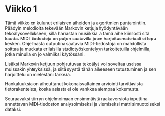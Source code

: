 # Viikko 1
 
Tämä viikko on kulunut erilaisten aiheiden ja algoritmien puntarointiin.
Päädyin melodioita tekevään Markovin ketjuja hyödyntävään tekoälysovellukseen, sillä harrastan musiikkia ja tämä aihe kiinnosti sitä kautta.
MIDI-tiedostoja on paljon saatavilla joten harjoitusmateriaali ei lopu kesken. Ohjelmasta outputina saatavia MIDI-tiedostoja on mahdollista soittaa ja muokata erilaisilla studiotyöskentelyyn tarkoitetuilla ohjelmilla, jotka minulla on jo valmiiksi käytössäni. 

Lisäksi Markovin ketjuun pohjautuvaa tekoälyä voi soveltaa useissa muissakin yhteyksissä, ja siitä syystä tähän aiheeseen tutustuminen ja sen harjoittelu on mielestäni tärkeää.

Hankaluuksia on aiheuttanut kokonaisvaltainen arviointi tarvittavista tietorakenteista, koska asiasta ei ole vankkaa aiempaa kokemusta.

Seuraavaksi siirryn ohjelmoimaan ensimmäistä raakaversiota inputtina annettavan MIDI-tiedoston analysoimiseksi ja viemiseksi matriisimuotoiseksi dataksi. 


